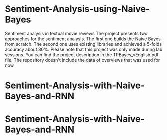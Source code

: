 # Sentiment-Analysis-using-Naive-Bayes

Sentiment analysis in textual movie reviews
The project presents two approaches for the sentiment analysis. The first one builds the Naive Bayes from scratch. The second one uses existing libraries and achieved a 5-folds accuracy about 80%. Please note that this project was only made during lab sessions.
You can find the project description in the TPBayes_vEnglish.pdf file. The repository doesn't include the data of overviews that was used for now.
# Sentiment-Analysis-with-Naive-Bayes-and-RNN
# Sentiment-Analysis-with-Naive-Bayes-and-RNN
